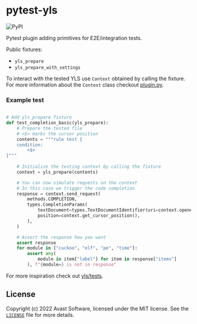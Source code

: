 # pytest-yls

![PyPI](https://img.shields.io/pypi/v/pytest-yls)

Pytest plugin adding primitives for E2E/integration tests.

Public fixtures:
- `yls_prepare`
- `yls_prepare_with_settings`

To interact with the tested YLS use `Context` obtained by calling the fixture.
For more information about the `Context` class checkout
[plugin.py](https://github.com/avast/yls/blob/master/pytest-yls/pytest_yls/plugin.py).

### Example test

```python

# Add yls_prepare fixture
def test_completion_basic(yls_prepare):
    # Prepare the tested file
    # <$> marks the cursor position
    contents = """rule test {
    condition:
        <$>
}"""
    
    # Initialize the testing context by calling the fixture
    context = yls_prepare(contents)

    # You can now simulate requests on the context
    # In this case we trigger the code completion
    response = context.send_request(
        methods.COMPLETION,
        types.CompletionParams(
            textDocument=types.TextDocumentIdentifier(uri=context.opened_file.as_uri()),
            position=context.get_cursor_position(),
        ),
    )

    # Assert the response how you want
    assert response
    for module in ["cuckoo", "elf", "pe", "time"]:
        assert any(
            module in item["label"] for item in response["items"]
        ), f"{module=} is not in response"
```

For more inspiration check out
[yls/tests](https://github.com/avast/yls/tree/master/tests).

## License

Copyright (c) 2022 Avast Software, licensed under the MIT license. See the
[`LICENSE`](https://github.com/avast/yls/blob/master/pytest-yls/LICENSE) file
for more details.
